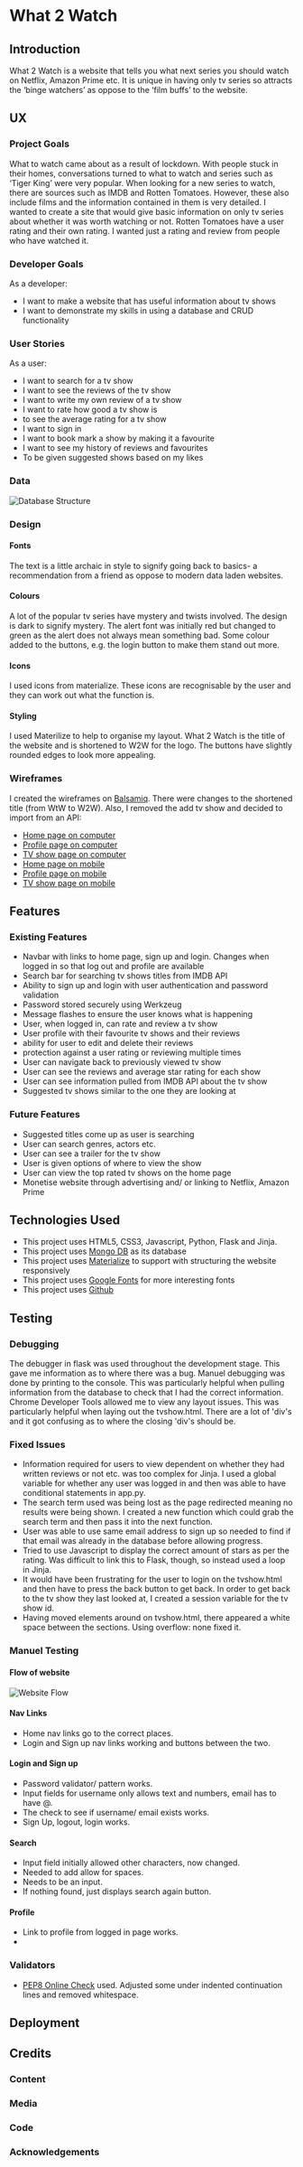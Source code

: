 # What 2 Watch

## Introduction
What 2 Watch is a website that tells you what next series you should watch on Netflix, Amazon
Prime etc. It is unique in having only tv series so attracts the ‘binge watchers’ as oppose to the ‘film
buffs’ to the website.

## UX

### Project Goals
What to watch came about as a result of lockdown. With people stuck in their homes,
conversations turned to what to watch and series such as ‘Tiger King’ were very popular. When
looking for a new series to watch, there are sources such as IMDB and Rotten Tomatoes.
However, these also include films and the information contained in them is very detailed. I wanted
to create a site that would give basic information on only tv series about whether it was worth
watching or not. Rotten Tomatoes have a user rating and their own rating. I wanted just a rating
and review from people who have watched it.

### Developer Goals
As a developer:
- I want to make a website that has useful information about tv shows
- I want to demonstrate my skills in using a database and CRUD functionality

### User Stories
As a user:
- I want to search for a tv show
- I want to see the reviews of the tv show
- I want to write my own review of a tv show
- I want to rate how good a tv show is
- to see the average rating for a tv show
- I want to sign in
- I want to book mark a show by making it a favourite
- I want to see my history of reviews and favourites
- To be given suggested shows based on my likes

### Data 
![Database Structure](/static/media/db.png)
### Design
#### Fonts
The text is a little archaic in style to signify going back to basics- a recommendation from
a friend as oppose to modern data laden websites.
#### Colours
A lot of the popular tv series have mystery and twists involved. The design is dark to signify
mystery. The alert font was initially red but changed to green as the alert does not always mean something bad. Some colour added to the buttons, e.g. the login button to make them stand out more.
#### Icons
I used icons from materialize. These icons are recognisable by the user and they can work out what the function is.
#### Styling
I used Materilize to help to organise my layout. What 2 Watch is the title of the website and is shortened to W2W for the logo. 
The buttons have slightly rounded edges to look more appealing. 

### Wireframes
I created the wireframes on [Balsamiq](https://balsamiq.com/). There were changes to the shortened title (from WtW to W2W). Also, I removed the add tv show and 
decided to import from an API: 

- [Home page on computer](/static/wireframes/home-web.jpg)
- [Profile page on computer](/static/wireframes/profile-web.jpg)
- [TV show page on computer](/static/wireframes/tv-show-web.jpg)
- [Home page on mobile](/static/wireframes/home-mobile.jpg)
- [Profile page on mobile](/static/wireframes/profile-mobile.jpg)
- [TV show page on mobile](/static/wireframes/tv-show-mobile.jpg)
## Features

### Existing Features
- Navbar with links to home page, sign up and login. Changes when logged in so that log out and profile are available
- Search bar for searching tv shows titles from IMDB API
- Ability to sign up and login with user authentication and password validation
- Password stored securely using Werkzeug
- Message flashes to ensure the user knows what is happening
- User, when logged in, can rate and review a tv show
- User profile with their favourite tv shows and their reviews
- ability for user to edit and delete their reviews
- protection against a user rating or reviewing multiple times
- User can navigate back to previously viewed tv show
- User can see the reviews and average star rating for each show
- User can see information pulled from IMDB API about the tv show
- Suggested tv shows similar to the one they are looking at 

### Future Features
- Suggested titles come up as user is searching
- User can search genres, actors etc.
- User can see a trailer for the tv show
- User is given options of where to view the show
- User can view the top rated tv shows on the home page
- Monetise website through advertising and/ or linking to Netflix, Amazon Prime

## Technologies Used
- This project uses HTML5, CSS3, Javascript, Python, Flask and Jinja.
- This project uses [Mongo DB](https://www.mongodb.com) as its database 
- This project uses [Materialize](https://materializecss.com) to support with structuring the website responsively
- This project uses [Google Fonts](https://fonts.google.com) for more interesting fonts
- This project uses [Github](https://github.com)
## Testing
### Debugging
The debugger in flask was used throughout the development stage. This gave me information as to where there was a bug. Manuel debugging was done by printing to the
console. This was particularly helpful when pulling information from the database to check that I had the correct information. Chrome Developer Tools allowed me to view any 
layout issues. This was particularly helpful when laying out the tvshow.html. There are a lot of 'div's and it got confusing as to where the closing 'div's should be. 
### Fixed Issues
- Information required for users to view dependent on whether they had written reviews or not etc. was too complex for Jinja. I used a global variable for whether any user was 
logged in and then was able to have conditional statements in app.py.
- The search term used was being lost as the page redirected meaning no results were being shown. I created a new function which could grab the search term and then pass it into
the next function.
- User was able to use same email address to sign up so needed to find if that email was already in the database before allowing progress.
- Tried to use Javascript to display the correct amount of stars as per the rating. Was difficult to link this to Flask, though, so instead used a loop in Jinja.
- It would have been frustrating for the user to login on the tvshow.html and then have to press the back button to get back. In order to get back to the tv show they last looked at,
I created a session variable for the tv show id.
- Having moved elements around on tvshow.html, there appeared a white space between the sections. Using overflow: none fixed it.
### Manuel Testing
#### Flow of website
![Website Flow](/static/media/flow.jpeg)
#### Nav Links
- Home nav links go to the correct places.
- Login and Sign up nav links working and buttons between the two.
#### Login and Sign up
- Password validator/ pattern works.
- Input fields for username only allows text and numbers, email has to have @.
- The check to see if username/ email exists works.
- Sign Up, logout, login works.

#### Search
- Input field initially allowed other characters, now changed.
- Needed to add allow for spaces.
- Needs to be an input.
- If nothing found, just displays search again button.

#### Profile
- Link to profile from logged in page works.
- 

### Validators
- [PEP8 Online Check](http://pep8online.com/) used. Adjusted some under indented continuation lines and removed whitespace.
## Deployment

## Credits
### Content
### Media
### Code
### Acknowledgements